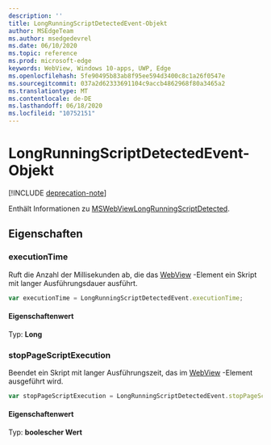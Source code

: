 ```yaml
---
description: ''
title: LongRunningScriptDetectedEvent-Objekt
author: MSEdgeTeam
ms.author: msedgedevrel
ms.date: 06/10/2020
ms.topic: reference
ms.prod: microsoft-edge
keywords: WebView, Windows 10-apps, UWP, Edge
ms.openlocfilehash: 5fe90495b83ab8f95ee594d3400c8c1a26f0547e
ms.sourcegitcommit: 037a2d62333691104c9accb4862968f80a3465a2
ms.translationtype: MT
ms.contentlocale: de-DE
ms.lasthandoff: 06/18/2020
ms.locfileid: "10752151"
---
```

# LongRunningScriptDetectedEvent-Objekt  

[!INCLUDE [deprecation-note](../includes/deprecation-note.md)]  

Enthält Informationen zu [MSWebViewLongRunningScriptDetected](../webview.md#mswebviewlongrunningscriptdetected).  

## Eigenschaften  

### executionTime  

Ruft die Anzahl der Millisekunden ab, die das [WebView](../webview.md) -Element ein Skript mit langer Ausführungsdauer ausführt.  

```javascript
var executionTime = LongRunningScriptDetectedEvent.executionTime;
```  

#### Eigenschaftenwert  

Typ: **Long**  

### stopPageScriptExecution  

Beendet ein Skript mit langer Ausführungszeit, das im [WebView](../webview.md) -Element ausgeführt wird.  

```javascript
var stopPageScriptExecution = LongRunningScriptDetectedEvent.stopPageScriptExecution;
```  

#### Eigenschaftenwert  

Typ: **boolescher Wert**  
